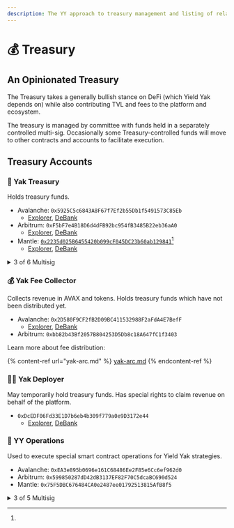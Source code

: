 ```yaml
---
description: The YY approach to treasury management and listing of related accounts.
---
```


# 💰 Treasury

## An Opinionated Treasury

The Treasury takes a generally bullish stance on DeFi (which Yield Yak depends on) while also contributing TVL and fees to the platform and ecosystem.

The treasury is managed by committee with funds held in a separately controlled multi-sig. Occasionally some Treasury-controlled funds will move to other contracts and accounts to facilitate execution.&#x20;

## Treasury Accounts

### 🏦 Yak Treasury

Holds treasury funds.&#x20;

* Avalanche: `0x5925C5c6843A8F67f7Ef2b55Db1f5491573C85Eb`
  * [Explorer](https://snowtrace.io/address/0x5925C5c6843A8F67f7Ef2b55Db1f5491573C85Eb), [DeBank](https://debank.com/profile/0x5925c5c6843a8f67f7ef2b55db1f5491573c85eb)
* Arbitrum: `0xF5bF7e4B18D6d4dFB92bc954fB3485B22eb36aA0`
  * [Explorer](https://arbiscan.io/address/0xf5bf7e4b18d6d4dfb92bc954fb3485b22eb36aa0), [DeBank](https://debank.com/profile/0xf5bf7e4b18d6d4dfb92bc954fb3485b22eb36aa0)
* Mantle: [`0x2235d025B6455420b099cF045DC23b60ab129841`](#user-content-fn-1)[^1]
  * [Explorer](https://mantlescan.xyz/address/0x2235d025b6455420b099cf045dc23b60ab129841), [DeBank](https://debank.com/profile/0x2235d025b6455420b099cf045dc23b60ab129841)

<details>

<summary>3 of 6 Multisig</summary>

* **Ravageur77**, Core
* **Angus**, Core
* **Eric Sulli**, Treasury
* **MauroG**, Treasury
* **harry.avax**, Treasury
* **Deployer**

</details>

### 💰 Yak Fee Collector

Collects revenue in AVAX and tokens. Holds treasury funds which have not been distributed yet.

* Avalanche: `0x2D580F9CF2fB2D09BC411532988F2aFdA4E7BefF`
  * [Explorer](https://snowtrace.io/address/0x2D580F9CF2fB2D09BC411532988F2aFdA4E7BefF/transactions), [DeBank](https://debank.com/profile/0x2D580F9CF2fB2D09BC411532988F2aFdA4E7BefF?chain=avax)
* Arbitrum: `0xbb82b43Bf2057B804253D5Db8c18A647fC1f3403`

Learn more about fee distribution:

{% content-ref url="yak-arc.md" %}
[yak-arc.md](yak-arc.md)
{% endcontent-ref %}

### 🧑‍💻 Yak Deployer

May temporarily hold treasury funds. Has special rights to claim revenue on behalf of the platform.

* `0xDcEDF06Fd33E1D7b6eb4b309f779a0e9D3172e44`
  * [Explorer](https://snowtrace.io/address/0xDcEDF06Fd33E1D7b6eb4b309f779a0e9D3172e44/transactions), [DeBank](https://debank.com/profile/0xDcEDF06Fd33E1D7b6eb4b309f779a0e9D3172e44?chain=avax)

### 👷 YY Operations

Used to execute special smart contract operations for Yield Yak strategies.&#x20;

* Avalanche: `0xEA3e895b0696e161C68486Ee2F85e6Cc6ef962d0`
* Arbitrum: `0x599850287dD42dB3137EF82F70C5dcaBC690d524`
* Mantle: `0x75F5DBC676484CA0e2487ee01792513815AfB8f5`

<details>

<summary>3 of 5 Multisig</summary>

* **Yak Man**, Core
* **Yak Warrior**, Core
* **Ravageur77,** Core
* **Simon**, Core
* **Angus,** Core

</details>

[^1]: 
